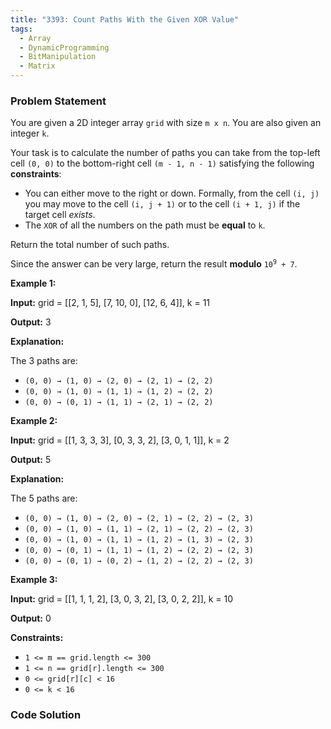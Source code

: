 ```yaml
---
title: "3393: Count Paths With the Given XOR Value"
tags:
  - Array
  - DynamicProgramming
  - BitManipulation
  - Matrix
---
```

### Problem Statement

<p>You are given a 2D integer array <code>grid</code> with size <code>m x n</code>. You are also given an integer <code>k</code>.</p>

<p>Your task is to calculate the number of paths you can take from the top-left cell <code>(0, 0)</code> to the bottom-right cell <code>(m - 1, n - 1)</code> satisfying the following <strong>constraints</strong>:</p>

<ul>
	<li>You can either move to the right or down. Formally, from the cell <code>(i, j)</code> you may move to the cell <code>(i, j + 1)</code> or to the cell <code>(i + 1, j)</code> if the target cell <em>exists</em>.</li>
	<li>The <code>XOR</code> of all the numbers on the path must be <strong>equal</strong> to <code>k</code>.</li>
</ul>

<p>Return the total number of such paths.</p>

<p>Since the answer can be very large, return the result <strong>modulo</strong> <code>10<sup>9</sup> + 7</code>.</p>


<p><strong class="example">Example 1:</strong></p>

<div class="example-block">
<p><strong>Input:</strong> <span class="example-io">grid = [[2, 1, 5], [7, 10, 0], [12, 6, 4]], k = 11</span></p>

<p><strong>Output:</strong> <span class="example-io">3</span></p>

<p><strong>Explanation:</strong> </p>

<p>The 3 paths are:</p>

<ul>
	<li><code>(0, 0) &rarr; (1, 0) &rarr; (2, 0) &rarr; (2, 1) &rarr; (2, 2)</code></li>
	<li><code>(0, 0) &rarr; (1, 0) &rarr; (1, 1) &rarr; (1, 2) &rarr; (2, 2)</code></li>
	<li><code>(0, 0) &rarr; (0, 1) &rarr; (1, 1) &rarr; (2, 1) &rarr; (2, 2)</code></li>
</ul>
</div>

<p><strong class="example">Example 2:</strong></p>

<div class="example-block">
<p><strong>Input:</strong> <span class="example-io">grid = [[1, 3, 3, 3], [0, 3, 3, 2], [3, 0, 1, 1]], k = 2</span></p>

<p><strong>Output:</strong> <span class="example-io">5</span></p>

<p><strong>Explanation:</strong></p>

<p>The 5 paths are:</p>

<ul>
	<li><code>(0, 0) &rarr; (1, 0) &rarr; (2, 0) &rarr; (2, 1) &rarr; (2, 2) &rarr; (2, 3)</code></li>
	<li><code>(0, 0) &rarr; (1, 0) &rarr; (1, 1) &rarr; (2, 1) &rarr; (2, 2) &rarr; (2, 3)</code></li>
	<li><code>(0, 0) &rarr; (1, 0) &rarr; (1, 1) &rarr; (1, 2) &rarr; (1, 3) &rarr; (2, 3)</code></li>
	<li><code>(0, 0) &rarr; (0, 1) &rarr; (1, 1) &rarr; (1, 2) &rarr; (2, 2) &rarr; (2, 3)</code></li>
	<li><code>(0, 0) &rarr; (0, 1) &rarr; (0, 2) &rarr; (1, 2) &rarr; (2, 2) &rarr; (2, 3)</code></li>
</ul>
</div>

<p><strong class="example">Example 3:</strong></p>

<div class="example-block">
<p><strong>Input:</strong> <span class="example-io">grid = [[1, 1, 1, 2], [3, 0, 3, 2], [3, 0, 2, 2]], k = 10</span></p>

<p><strong>Output:</strong> <span class="example-io">0</span></p>
</div>


<p><strong>Constraints:</strong></p>

<ul>
	<li><code>1 &lt;= m == grid.length &lt;= 300</code></li>
	<li><code>1 &lt;= n == grid[r].length &lt;= 300</code></li>
	<li><code>0 &lt;= grid[r][c] &lt; 16</code></li>
	<li><code>0 &lt;= k &lt; 16</code></li>
</ul>


### Code Solution

```python

```
